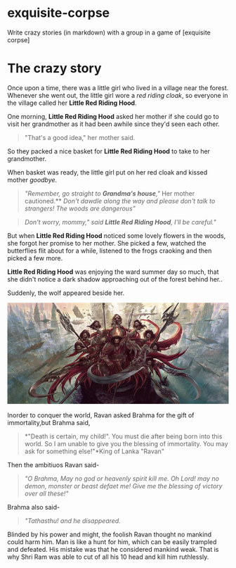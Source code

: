 # exquisite-corpse
Write crazy stories (in markdown) with a group in a game of [exquisite corpse]

# The crazy story

Once upon a time, there was a little girl who lived in a village near the forest.  Whenever she went out, the little girl wore a *red riding cloak*, so everyone in the village called her **Little Red Riding Hood**.

One morning, **Little Red Riding Hood** asked her mother if she could go to visit her grandmother as it had been awhile since they'd seen each other.

> "That's a good idea," her mother said.  

So they packed a nice basket for **Little Red Riding Hood** to take to her grandmother.

When basket was ready, the little girl put on her red cloak and kissed mother *goodbye*.

>*"Remember, go straight to **Grandma's house**,"* Her mother cautioned.** *Don't dawdle along the way and please don't talk to strangers! The woods are dangerous"*

>*Don't worry, mommy," said **Little Red Riding Hood**, I'll be  careful."*

But when **Little Red Riding Hood** noticed some lovely flowers in the woods, she forgot her promise to her mother. She picked a few, watched the butterflies flit about for a while, listened to the frogs craoking and then picked a few more.

**Little Red Riding Hood** was enjoying the ward summer day so much, that she didn't notice a dark shadow approaching out of the forest behind her..

Suddenly, the wolf appeared beside her.

![Ravan-the-ultimate-conqueror](Ravan-the-ultimate-conqueror.jpg)

Inorder to conquer the world, Ravan asked Brahma for the gift of immortality,but Brahma said, 
>*"Death is certain, my  child!". You must die after being born into this world. So I am unable to give you the blessing of immortality. You may ask for something else!"*King of Lanka "Ravan"


Then the ambitiuos Ravan said- 
> *"O Brahma, May no god or heavenly spirit kill me. Oh Lord! may no demon, monster or beast defaet me! Give me the blessing of victory over all these!"*

Brahma also said-
> *"Tathasthu! and he disappeared.*

Blinded by his power and might, the foolish Ravan thought no mankind could harm him. Man is like a hunt for him, which can be easily trampled and defeated. His mistake was that he considered mankind weak. That is why Shri Ram was able to cut of all his 10 head and kill him ruthlessly.
